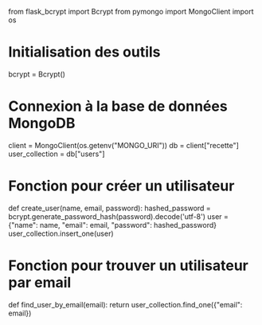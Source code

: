 from flask_bcrypt import Bcrypt
from pymongo import MongoClient
import os

# Initialisation des outils
bcrypt = Bcrypt()

# Connexion à la base de données MongoDB
client = MongoClient(os.getenv("MONGO_URI"))
db = client["recette"]
user_collection = db["users"]

# Fonction pour créer un utilisateur
def create_user(name, email, password):
    hashed_password = bcrypt.generate_password_hash(password).decode('utf-8')
    user = {"name": name, "email": email, "password": hashed_password}
    user_collection.insert_one(user)

# Fonction pour trouver un utilisateur par email
def find_user_by_email(email):
    return user_collection.find_one({"email": email})
